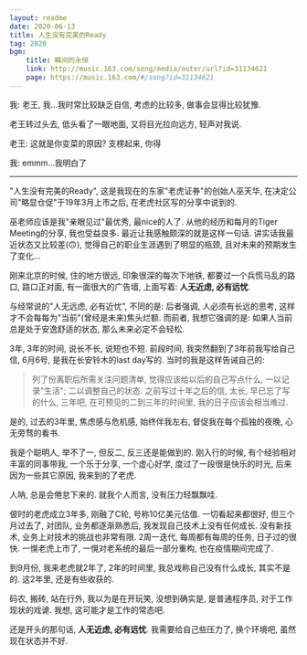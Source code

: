 ```yaml
---
layout: readme
date: 2020-06-13
title: 人生没有完美的Ready
tag: 2020
bgm:
    title: 瞬间的永恒
    link: http://music.163.com/song/media/outer/url?id=31134621
    page: https://music.163.com/#/song?id=31134621
---
```


我: 老王, 我...我时常比较缺乏自信, 考虑的比较多, 做事会显得比较犹豫.

老王转过头去, 低头看了一眼地面, 又将目光拉向远方, 轻声对我说.

老王: 这就是你变菜的原因? 支楞起来, 你得

我: emmm...我明白了

---

"人生没有完美的Ready", 这是我现在的东家"老虎证券"的创始人巫天华, 在决定公司"略显仓促"于19年3月上市之后, 在老虎社区写的分享中说到的. 

巫老师应该是我"亲眼见过"最优秀, 最nice的人了. 从他的经历和每月的Tiger Meeting的分享, 我也受益良多. 最近让我感触颇深的就是这样一句话. 讲实话我最近状态又比较差(🙃), 觉得自己的职业生涯遇到了明显的瓶颈, 且对未来的预期发生了变化...

刚来北京的时候, 住的地方很远, 印象很深的每次下地铁, 都要过一个兵慌马乱的路口, 路口正对面, 有一面很大的广告墙, 上面写着: **人无近虑, 必有远忧**.

与经常说的"人无远虑, 必有近忧", 不同的是: 后者强调, 人必须有长远的思考, 这样才不会每每为"当前"(曾经是未来)焦头烂额. 而前者, 我想它强调的是: 如果人当前总是处于安逸舒适的状态, 那么未来必定不会轻松. 

3年, 3年的时间, 说长不长, 说短也不短. 前段时间, 我突然翻到了3年前我写给自己信, 6月6号, 是我在长安铃木的last day写的. 当时的我是这样告诫自己的: 

> 列了份离职后所需关注问题清单, 觉得应该给以后的自己写点什么, 一以记录"生活"; 二以调整自己的状态. 之前写过十年之后的信, 太长, 早已忘了写的什么, 三年吧, 在可预见的二到三年的时间里, 我的日子应该会相当难过.

是的, 过去的3年里, 焦虑感与危机感, 始终伴我左右, 督促我在每个孤独的夜晚, 心无旁骛的看书.

我是个聪明人, 举不了一, 但反二, 反三还是能做到的. 刚入行的时候, 有个经验相对丰富的同事带我, 一个乐于分享, 一个虚心好学, 度过了一段很是快乐的时光, 后来因为一些其它原因, 我来到的了老虎.

人呐, 总是会倦怠下来的. 就我个人而言, 没有压力轻飘飘哇.

佊时的老虎成立3年多, 刚融了C轮, 号称10亿美元估值. 一切看起来都很好, 但三个月过去了, 对团队, 业务都逐渐熟悉后, 我发现自己技术上没有任何成长. 没有新技术, 业务上对技术的挑战也非常有限. 2周一迭代, 每周都有每周的任务, 日子过的很快. 一愰老虎上市了, 一愰对老系统的最后一部分重构, 也在疫情期间完成了.

到9月份, 我来老虎就2年了, 2年的时间里, 我总戏称自己没有什么成长, 其实不是的. 这2年里, 还是有些收获的.

码农, 搬砖, 站在行外, 我以为是在开玩笑, 没想到确实是, 是普通程序员, 对于工作现状的戏谑. 我想, 这可能才是工作的常态吧.

还是开头的那句话, **人无近虑, 必有远忧**. 我需要给自己些压力了, 换个环境吧, 虽然现在状态并不好.
